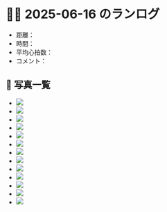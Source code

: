 # 🏃‍♂️ 2025-06-16 のランログ

- 距離：
- 時間：
- 平均心拍数：
- コメント：

## 📸 写真一覧
- ![](/images/2025-06-16/E8A97053-1E87-4CAC-9B80-5DC7B650815E.JPG)
- ![](/images/2025-06-16/IMG_3797.PNG)
- ![](/images/2025-06-16/IMG_3798.PNG)
- ![](/images/2025-06-16/IMG_3799.PNG)
- ![](/images/2025-06-16/IMG_3800.PNG)
- ![](/images/2025-06-16/IMG_3801.JPG)
- ![](/images/2025-06-16/IMG_3805.PNG)
- ![](/images/2025-06-16/IMG_3806.PNG)
- ![](/images/2025-06-16/IMG_3807.PNG)
- ![](/images/2025-06-16/IMG_3808.PNG)
- ![](/images/2025-06-16/IMG_3809.PNG)
- ![](/images/2025-06-16/IMG_3810.PNG)
- ![](/images/2025-06-16/IMG_3811.PNG)
